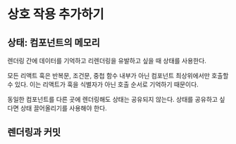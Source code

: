 # 상호 작용 추가하기

## 상태: 컴포넌트의 메모리

렌더링 간에 데이터를 기억하고 리렌더링을 유발하고 싶을 때 상태를 사용한다.

모든 리액트 훅은 반복문, 조건문, 중첩 함수 내부가 아닌 컴포넌트 최상위에서만 호출할 수 있다. 이는 리액트가 훅을 식별자가 아닌 호출 순서로 기억하기 때문이다.

동일한 컴포넌트를 다른 곳에 렌더링해도 상태는 공유되지 않는다. 상태를 공유하고 싶다면 상태 끌어올리기를 사용해야 한다.

## 렌더링과 커밋